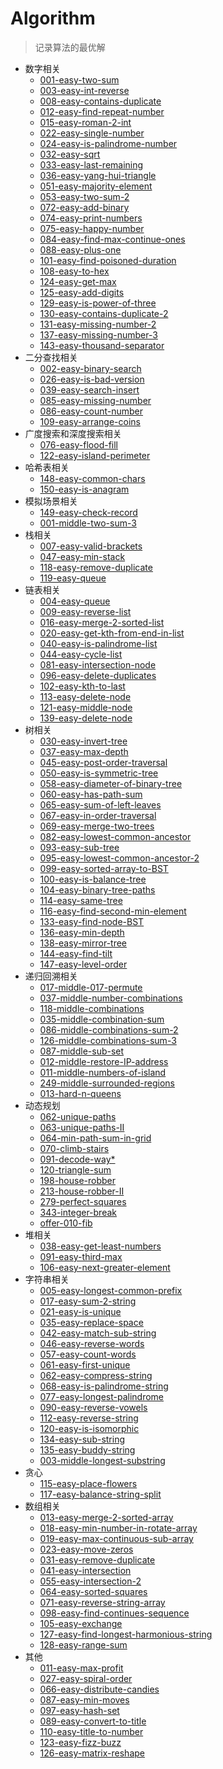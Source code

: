 # Algorithm
> 记录算法的最优解

- 数字相关
  - [001-easy-two-sum](1-50-easy/001-two-sum.js)
  - [003-easy-int-reverse](1-50-easy/003-int-reverse.js)
  - [008-easy-contains-duplicate](1-50-easy/008-contains-duplicate.js)
  - [012-easy-find-repeat-number](1-50-easy/012-find-repeat-number.js)
  - [015-easy-roman-2-int](1-50-easy/015-roman-2-int.js)
  - [022-easy-single-number](1-50-easy/022-single-number.js)
  - [024-easy-is-palindrome-number](1-50-easy/024-is-palindrome-number.js)
  - [032-easy-sqrt](1-50-easy/032-sqrt.js)
  - [033-easy-last-remaining](1-50-easy/033-last-remaining.js)
  - [036-easy-yang-hui-triangle](1-50-easy/036-yang-hui-triangle.js)
  - [051-easy-majority-element](51-100-easy/051-majority-element.js)
  - [053-easy-two-sum-2](51-100-easy/053-two-sum-2.js)
  - [072-easy-add-binary](51-100-easy/072-add-binary.js)
  - [074-easy-print-numbers](51-100-easy/074-print-numbers.js)
  - [075-easy-happy-number](51-100-easy/075-happy-number.js)
  - [084-easy-find-max-continue-ones](51-100-easy/084-find-max-continue-ones.js)
  - [088-easy-plus-one](51-100-easy/088-plus-one.js)
  - [101-easy-find-poisoned-duration](101-150-easy/101-find-poisoned-duration.js)
  - [108-easy-to-hex](101-150-easy/108-to-hex.js)
  - [124-easy-get-max](101-150-easy/124-get-max.js)
  - [125-easy-add-digits](101-150-easy/125-add-digits.js)
  - [129-easy-is-power-of-three](101-150-easy/129-is-power-of-three.js)
  - [130-easy-contains-duplicate-2](101-150-easy/130-contains-duplicate-2.js)
  - [131-easy-missing-number-2](101-150-easy/131-missing-number-2.js)
  - [137-easy-missing-number-3](101-150-easy/137-missing-number-3.js)
  - [143-easy-thousand-separator](101-150-easy/143-thousand-separator.js)
- 二分查找相关
  - [002-easy-binary-search](1-50-easy/002-binary-search.js)
  - [026-easy-is-bad-version](1-50-easy/026-is-bad-version.js)
  - [039-easy-search-insert](1-50-easy/039-search-insert.js)
  - [085-easy-missing-number](51-100-easy/085-missing-number.js)
  - [086-easy-count-number](51-100-easy/086-count-number.js)
  - [109-easy-arrange-coins](101-150-easy/109-arrange-coins.js)
- 广度搜索和深度搜索相关
  - [076-easy-flood-fill](51-100-easy/076-flood-fill.js)
  - [122-easy-island-perimeter](101-150-easy/122-island-perimeter.js)
- 哈希表相关
  - [148-easy-common-chars](101-150-easy/148-common-chars.js)
  - [150-easy-is-anagram](101-150-easy/150-is-anagram.js)
- 模拟场景相关
  - [149-easy-check-record](101-150-easy/149-check-record.js)
  - [001-middle-two-sum-3](1-50-middle/001-two-sum-3.js)
- 栈相关
  - [007-easy-valid-brackets](1-50-easy/007-valid-brackets.js)
  - [047-easy-min-stack](1-50-easy/047-min-stack.js)
  - [118-easy-remove-duplicate](101-150-easy/118-remove-duplicate.js)
  - [119-easy-queue](101-150-easy/119-queue.js)
- 链表相关
  - [004-easy-queue](1-50-easy/004-queue.js)
  - [009-easy-reverse-list](1-50-easy/009-reverse-list.js)
  - [016-easy-merge-2-sorted-list](1-50-easy/016-merge-2-sorted-list.js)
  - [020-easy-get-kth-from-end-in-list](1-50-easy/020-get-kth-from-end-in-list.js)
  - [040-easy-is-palindrome-list](1-50-easy/040-is-palindrome-list.js)
  - [044-easy-cycle-list](1-50-easy/044-cycle-list.js)
  - [081-easy-intersection-node](51-100-easy/081-intersection-node.js)
  - [096-easy-delete-duplicates](51-100-easy/096-delete-duplicates.js)
  - [102-easy-kth-to-last](101-150-easy/102-kth-to-last.js)
  - [113-easy-delete-node](101-150-easy/113-delete-node.js)
  - [121-easy-middle-node](101-150-easy/121-middle-node.js)
  - [139-easy-delete-node](101-150-easy/139-delete-node.js)
- 树相关
  - [030-easy-invert-tree](1-50-easy/030-invert-tree.js)
  - [037-easy-max-depth](1-50-easy/037-max-depth.js)
  - [045-easy-post-order-traversal](1-50-easy/045-post-order-traversal.js)
  - [050-easy-is-symmetric-tree](1-50-easy/050-is-symmetric-tree.js)
  - [058-easy-diameter-of-binary-tree](51-100-easy/058-diameter-of-binary-tree.js)
  - [060-easy-has-path-sum](51-100-easy/060-has-path-sum.js)
  - [065-easy-sum-of-left-leaves](51-100-easy/065-sum-of-left-leaves.js)
  - [067-easy-in-order-traversal](51-100-easy/067-in-order-traversal.js)
  - [069-easy-merge-two-trees](51-100-easy/069-merge-two-trees.js)
  - [082-easy-lowest-common-ancestor](51-100-easy/082-lowest-common-ancestor.js)
  - [093-easy-sub-tree](51-100-easy/093-sub-tree.js)
  - [095-easy-lowest-common-ancestor-2](51-100-easy/095-lowest-common-ancestor-2.js)
  - [099-easy-sorted-array-to-BST](51-100-easy/099-sorted-array-to-BST.js)
  - [100-easy-is-balance-tree](51-100-easy/100-is-balance-tree.js)
  - [104-easy-binary-tree-paths](101-150-easy/104-binary-tree-paths.js)
  - [114-easy-same-tree](101-150-easy/114-same-tree.js)
  - [116-easy-find-second-min-element](101-150-easy/116-find-second-min-element.js)
  - [133-easy-find-node-BST](101-150-easy/133-find-node-in-BST.js)
  - [136-easy-min-depth](101-150-easy/136-min-depth.js)
  - [138-easy-mirror-tree](101-150-easy/138-mirror-tree.js)
  - [144-easy-find-tilt](101-150-easy/144-find-tilt.js)
  - [147-easy-level-order](101-150-easy/147-level-order.js)
- 递归回溯相关
  - [017-middle-017-permute](1-50-middle/017-permute.js)
  - [037-middle-number-combinations](1-50-middle/037-number-combinations.js)
  - [118-middle-combinations](101-250-middle/118-combinations.js)
  - [035-middle-combination-sum](1-50-middle/035-combination-sum.js)
  - [086-middle-combinations-sum-2](51-100-middle/086-combinations-sum-2.js)
  - [126-middle-combinations-sum-3](101-250-middle/126-combinations-sum-3.js)
  - [087-middle-sub-set](51-100-middle/087-sub-set.js)
  - [012-middle-restore-IP-address](1-50-middle/012-restore-IP-address.js)
  - [011-middle-numbers-of-island](1-50-middle/011-numbers-of-island.js)
  - [249-middle-surrounded-regions](101-250-middle/249-surrounded-regions.js)
  - [013-hard-n-queens](1-50-hard/013-n-queens.js)
- 动态规划
  - [062-unique-paths](middle/062-unique-paths.js)
  - [063-unique-paths-II](middle/063-unique-paths-II.js)
  - [064-min-path-sum-in-grid](middle/064-min-path-sum-in-grid.js)
  - [070-climb-stairs](easy/070-climb-stairs.js)
  - [091-decode-way*](middle/091-decode-way.js)
  - [120-triangle-sum](middle/120-triangle-sum.js)
  - [198-house-robber](middle/198-house-robber.js)
  - [213-house-robber-II](middle/213-house-robber-II.js)
  - [279-perfect-squares](middle/279-perfect-squares.js)
  - [343-integer-break](middle/343-integer-break.js)
  - [offer-010-fib](easy/offer-010-fib.js)
- 堆相关
  - [038-easy-get-least-numbers](1-50-easy/038-get-least-numbers.js)
  - [091-easy-third-max](51-100-easy/091-third-max.js)
  - [106-easy-next-greater-element](101-150-easy/106-next-greater-element.js)
- 字符串相关
  - [005-easy-longest-common-prefix](1-50-easy/005-longest-common-prefix.js)
  - [017-easy-sum-2-string](1-50-easy/017-sum-2-string.js)
  - [021-easy-is-unique](1-50-easy/021-is-unique.js)
  - [035-easy-replace-space](1-50-easy/035-replace-space.js)
  - [042-easy-match-sub-string](1-50-easy/042-match-sub-string.js)
  - [046-easy-reverse-words](1-50-easy/046-reverse-words.js)
  - [057-easy-count-words](51-100-easy/057-count-words.js)
  - [061-easy-first-unique](51-100-easy/061-first-unique.js)
  - [062-easy-compress-string](51-100-easy/062-compress-string.js)
  - [068-easy-is-palindrome-string](51-100-easy/068-is-palindrome-string.js)
  - [077-easy-longest-palindrome](51-100-easy/077-longest-palindrome.js)
  - [090-easy-reverse-vowels](51-100-easy/090-reverse-vowels.js)
  - [112-easy-reverse-string](101-150-easy/112-reverse-string.js)
  - [120-easy-is-isomorphic](101-150-easy/120-is-isomorphic.js)
  - [134-easy-sub-string](101-150-easy/134-sub-string.js)
  - [135-easy-buddy-string](101-150-easy/135-buddy-string.js)
  - [003-middle-longest-substring](1-50-middle/003-longest-substring.js)
- 贪心
  - [115-easy-place-flowers](101-150-easy/115-place-flowers.js)
  - [117-easy-balance-string-split](101-150-easy/117-balance-string-split.js)
- 数组相关
  - [013-easy-merge-2-sorted-array](1-50-easy/013-merge-2-sorted-array.js)
  - [018-easy-min-number-in-rotate-array](1-50-easy/018-min-number-in-rotate-array.js)
  - [019-easy-max-continuous-sub-array](1-50-easy/019-max-continuous-sub-array.js)
  - [023-easy-move-zeros](1-50-easy/023-move-zeros.js)
  - [031-easy-remove-duplicate](1-50-easy/031-remove-duplicate.js)
  - [041-easy-intersection](1-50-easy/041-intersection.js)
  - [055-easy-intersection-2](51-100-easy/055-intersection-2.js)
  - [064-easy-sorted-squares](51-100-easy/064-sorted-squares.js)
  - [071-easy-reverse-string-array](51-100-easy/071-reverse-string-array.js)
  - [098-easy-find-continues-sequence](51-100-easy/098-find-continues-sequence.js)
  - [105-easy-exchange](101-150-easy/105-exchange.js)
  - [127-easy-find-longest-harmonious-string](101-150-easy/127-find-longest-harmonious-string.js)
  - [128-easy-range-sum](101-150-easy/128-range-sum.js)
- 其他
  - [011-easy-max-profit](1-50-easy/011-max-profit.js)
  - [027-easy-spiral-order](1-50-easy/027-spiral-order.js)
  - [066-easy-distribute-candies](51-100-easy/066-distribute-candies.js)
  - [087-easy-min-moves](51-100-easy/087-min-moves.js)
  - [097-easy-hash-set](51-100-easy/097-hash-set.js)
  - [089-easy-convert-to-title](51-100-easy/089-convert-to-title.js)
  - [110-easy-title-to-number](101-150-easy/110-title-to-number.js)
  - [123-easy-fizz-buzz](101-150-easy/123-fizz-buzz.js)
  - [126-easy-matrix-reshape](101-150-easy/126-matrix-reshape.js)
